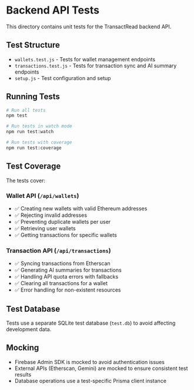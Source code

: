# Backend API Tests

This directory contains unit tests for the TransactRead backend API.

## Test Structure

- `wallets.test.js` - Tests for wallet management endpoints
- `transactions.test.js` - Tests for transaction sync and AI summary endpoints
- `setup.js` - Test configuration and setup

## Running Tests

```bash
# Run all tests
npm test

# Run tests in watch mode
npm run test:watch

# Run tests with coverage
npm run test:coverage
```

## Test Coverage

The tests cover:

### Wallet API (`/api/wallets`)
- ✅ Creating new wallets with valid Ethereum addresses
- ✅ Rejecting invalid addresses
- ✅ Preventing duplicate wallets per user
- ✅ Retrieving user wallets
- ✅ Getting transactions for specific wallets

### Transaction API (`/api/transactions`)
- ✅ Syncing transactions from Etherscan
- ✅ Generating AI summaries for transactions
- ✅ Handling API quota errors with fallbacks
- ✅ Clearing all transactions for a wallet
- ✅ Error handling for non-existent resources

## Test Database

Tests use a separate SQLite test database (`test.db`) to avoid affecting development data.

## Mocking

- Firebase Admin SDK is mocked to avoid authentication issues
- External APIs (Etherscan, Gemini) are mocked to ensure consistent test results
- Database operations use a test-specific Prisma client instance
